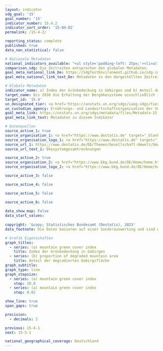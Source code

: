 ```yaml
---
layout: indicator    
sdg_goal: '15'    
goal_number: '15'    
indicator_number: 15.4.2    
indicator_sort_order: '15-04-02'    
permalink: /15-4-2/    

reporting_status: complete    
published: true    
data_non_statistical: false    

# Nationale Metadaten    
national_indicators_available: "<ul style='padding-left: 25px;'><li>a) Index der Grünbedeckung in Gebirgen</li> <li> b) Anteil der degradierten Gebirgsfläche</li></ul>"    
comparison_sdg: Die Zeitreihen entsprechen den globalen Metadaten.    
goal_meta_national_link_De: https://SdgTestEnvironment.github.io/sdg-indicators/public/MetaDe/15.4.2.pdf
goal_meta_national_link_text_De: Metadaten zu den dargestellten Zeitreihen    

# Globale Metadaten    
indicator_name: a) Index der Grünbedeckung in Gebirgen und b) Anteil der degradierten Gebirgsfläche    
target_name: Bis 2030 die Erhaltung der Bergökosysteme einschließlich ihrer biologischen Vielfalt sicherstellen, um ihre Fähigkeit zur Erbringung wesentlichen Nutzens für die nachhaltige Entwicklung zu stärken    
target_id: '15.4'    
un_designated_tier: <a href='https://unstats.un.org/sdgs/iaeg-sdgs/tier-classification/' title='Klicken Sie hier um weitere Informationen zur UN-Tier-Klassifikation zu erhalten.'  target='_blank'>Tier I</a>    
un_custodian_agency: Ernährungs- und Landwirtschaftsorganisation der Vereinten Nationen (FAO)    
goal_meta_link: https://unstats.un.org/sdgs/metadata/files/Metadata-15-04-02.pdf    
goal_meta_link_text: Metadaten zu diesem Indikator        

# Datenquellen
source_active_1: true
source_organisation_1: <a href="https://www.destatis.de" target="_blank"> Statistisches Bundesamt (Destatis) </a>
source_organisation_logo_1: <a href="https://www.destatis.de" target="_blank"><img src="https://g205sdgs.github.io/sdg-indicators/public/OrgImgDe/destatis.png" alt="Logo destatis" style="height:60px; width:148px"/></a>
source_url_1: https://www.destatis.de/DE/Themen/Gesellschaft-Umwelt/Umwelt/UGR/oekosystemgesamtrechnungen/_inhalt.html#sprg574246
source_url_text_1: Ökosystemgesamtrechnungen

source_active_2: true
source_organisation_2: <a href="https://www.bkg.bund.de/DE/Home/home.html" target="_blank" onclick="return confirm_alert('des Bundesamts für Kartographie und Geodäsie');"> Bundesamt für Kartographie und Geodäsie (BKG) </a>
source_organisation_logo_2: <a href="https://www.bkg.bund.de/DE/Home/home.html" target="_blank" onclick="return confirm_alert('des Bundesamts für Kartographie und Geodäsie');"><img src="https://g205sdgs.github.io/sdg-indicators/public/OrgImgDe/bkg.png" alt="Logo bkg" style="height:60px; width:148px"/></a>

source_active_3: false

source_active_4: false

source_active_5: false

source_active_6: false
    
data_show_map: False    
data_start_values:     
    
copyright: '&copy; Statistisches Bundesamt (Destatis), 2023'    
data_footnote: Die Daten basieren auf einer Sonderauswertung und sind nicht öffentlich zugänglich.    

# Grafik Eigenschaften    
graph_titles:
  - series: (a) mountain green cover index
    title: Index der Grünbedeckung in Gebirgen
  - series: (b) proportion of degraded mountain area
    title: Anteil der degradierten Gebirgsfläche
graph_subtitle:     
graph_type: line
graph_stepsize: 
  - series: (a) mountain green cover index
    step: 10.0
  - series: (a) mountain green cover index
    step: 0.02    

show_line: true
span_gaps: true

precision:
  - decimals: 2    

previous: 15-4-1    
next: 15-5-1    

national_geographical_coverage: Deutschland    
---
```


<span></span>